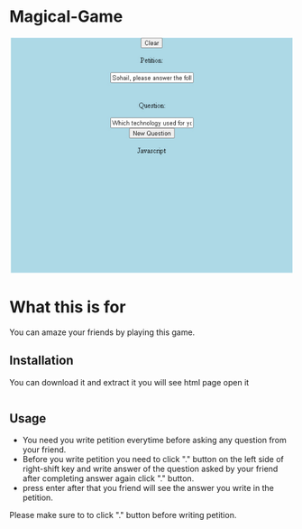 # Magical-Game
![alt text](https://github.com/sohail20/Magical-Game/blob/main/Magical%20game.jpg)

# What this is for

You can amaze your friends by playing this game.

## Installation

You can download it and extract it you will see html page open it

```sohailAnswer.html
```

## Usage

* You need you write petition everytime before asking any question from your friend.
* Before you write petition you need to click "." button on the left side of right-shift key and write answer of the question asked by your friend 
   after completing answer again click "." button.
* press enter after that you friend will see the answer you write in the petition.

Please make sure to to click "." button before writing petition.

